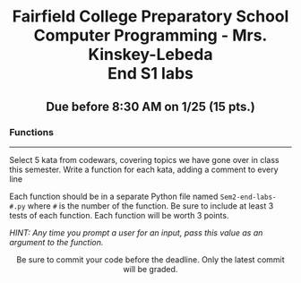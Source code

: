 <h1 align="center">
    Fairfield College Preparatory School<br>
    Computer Programming - Mrs. Kinskey-Lebeda <br>
    End S1 labs
</h1>

<h2 align="center">Due before 8:30 AM on 1/25 (15 pts.)</h2>

### Functions

---

Select 5 kata from codewars, covering topics we have gone over in class this semester. Write a function for each kata, adding a comment to every line 

Each function should be in a separate Python file named `Sem2-end-labs-#.py` where `#` is the number of the function. Be sure to include at least 3 tests of each function. Each function will be worth 3 points.

*HINT: Any time you prompt a user for an input, pass this value as an argument to the function.*

<p align="center">Be sure to commit your code before the deadline. Only the latest commit will be graded.</p>
